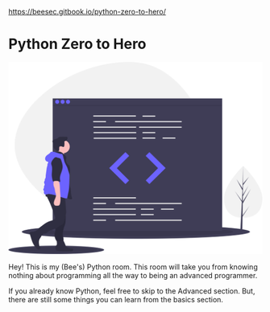 https://beesec.gitbook.io/python-zero-to-hero/

# Python Zero to Hero

![](.gitbook/assets/undraw_code_review_l1q9.svg)

Hey! This is my \(Bee's\) Python room. This room will take you from knowing nothing about programming all the way to being an advanced programmer.

If you already know Python, feel free to skip to the Advanced section. But, there are still some things you can learn from the basics section.

